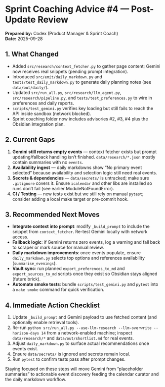 # Sprint Coaching Advice #4 — Post-Update Review

**Prepared by:** Codex (Product Manager & Sprint Coach)  
**Date:** 2025-09-28

## 1. What Changed
- Added `src/research/context_fetcher.py` to gather page content; Gemini now receives real snippets (pending prompt integration).
- Introduced `src/emit/daily_markdown.py` and `tests/test_daily_markdown.py` to generate daily planning notes (see `data/out/daily/`).
- Updated `src/run_all.py`, `src/research/llm_agent.py`, `src/research/pipeline.py`, and `tests/test_preferences.py` to wire in preferences and daily reports.
- `scripts/test_gemini.py` verifies key loading but still fails to reach the API inside sandbox (network blocked).
- Sprint coaching folder now includes advisories #2, #3, #4 plus the Obsidian integration plan.

## 2. Current Gaps
1. **Gemini still returns empty events** — context fetcher exists but prompt updating/fallback handling isn’t finished. `data/research/*.json` mostly contain summaries with no `events`.
2. **Availability ingest** — daily markdowns show “No primary event selected” because availability and selection logic still need real events.
3. **Secrets & dependencies** — `data/secrets/` is untracked; make sure `.gitignore` covers it. Ensure `icalendar` and other libs are installed so runs don’t fail (see earlier ModuleNotFoundError).
4. **CI / Testing** — new tests exist but we still rely on manual `pytest`; consider adding a local make target or pre-commit hook.

## 3. Recommended Next Moves
- **Integrate context into prompt**: modify `_build_prompt` to include the snippet from `context_fetcher`. Re-test Gemini locally with network access.
- **Fallback logic**: if Gemini returns zero events, log a warning and fall back to scraper or mark source for manual review.
- **Daily markdown improvements**: once events populate, ensure `daily_markdown.py` selects top options and references availability (`summarise_evenings`).
- **Vault sync**: run planned `export_preferences_to_md` and `export_sources_to_md` scripts once they exist so Obsidian stays aligned (future brick).
- **Automate smoke tests**: bundle `scripts/test_gemini.py` and `pytest` into a `make smoke` command for quick verification.

## 4. Immediate Action Checklist
1. Update `_build_prompt` and Gemini payload to use fetched content (and optionally enable retrieval tools).
2. Re-run `python src/run_all.py --use-llm-research --llm-overwrite --horizon-days 14` from a network-enabled machine; inspect `data/research/*` and `data/out/shortlist.md` for real events.
3. Adjust `daily_markdown.py` to surface actual recommendations once events exist.
4. Ensure `data/secrets/` is ignored and secrets remain local.
5. Run `pytest` to confirm tests pass after prompt changes.

Staying focused on these steps will move Gemini from “placeholder summaries” to actionable event discovery feeding the calendar curator and the daily markdown workflow.
